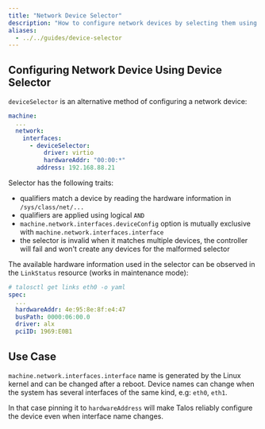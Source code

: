 ```yaml
---
title: "Network Device Selector"
description: "How to configure network devices by selecting them using hardware information"
aliases:
  - ../../guides/device-selector
---
```


## Configuring Network Device Using Device Selector

`deviceSelector` is an alternative method of configuring a network device:

```yaml
machine:
  ...
  network:
    interfaces:
      - deviceSelector:
          driver: virtio
          hardwareAddr: "00:00:*"
        address: 192.168.88.21
```

Selector has the following traits:

- qualifiers match a device by reading the hardware information in `/sys/class/net/...`
- qualifiers are applied using logical `AND`
- `machine.network.interfaces.deviceConfig` option is mutually exclusive with `machine.network.interfaces.interface`
- the selector is invalid when it matches multiple devices, the controller will fail and won't create any devices for the malformed selector

The available hardware information used in the selector can be observed in the `LinkStatus` resource (works in maintenance mode):

```yaml
# talosctl get links eth0 -o yaml
spec:
  ...
  hardwareAddr: 4e:95:8e:8f:e4:47
  busPath: 0000:06:00.0
  driver: alx
  pciID: 1969:E0B1
```

## Use Case

`machine.network.interfaces.interface` name is generated by the Linux kernel and can be changed after a reboot.
Device names can change when the system has several interfaces of the same kind, e.g: `eth0`, `eth1`.

In that case pinning it to `hardwareAddress` will make Talos reliably configure the device even when interface name changes.
